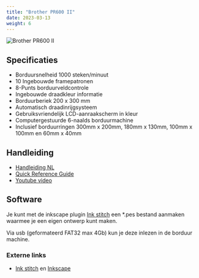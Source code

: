 ```yaml
---
title: "Brother PR600 II"
date: 2023-03-13
weight: 6
---
```


![Brother PR600 II](/images/brother_pr600_II.jpg)


## Specificaties

* Borduursnelheid 1000 steken/minuut
* 10 Ingebouwde framepatronen
* 8-Punts borduurveldcontrole
* Ingebouwde draadkleur informatie
* Borduurberiek 200 x 300 mm
* Automatisch draadinrijgsysteem
* Gebruiksvriendelijk LCD-aanraakscherm in kleur
* Computergestuurde 6-naalds borduurmachine
* Inclusief borduurringen 300mm x 200mm, 180mm x 130mm, 100mm x 100mm en 60mm x 40mm

## Handleiding

* [Handleiding NL](/files/pr600II_nl.pdf)
* [Quick Reference Guide](/files/pr600II_quickref.pdf)
* [Youtube video](https://www.youtube.com/watch?v=DgVaLi25KAs)

## Software

Je kunt met de inkscape plugin [Ink stitch](https://inkstitch.org) een *.pes bestand aanmaken waarmee je een eigen ontwerp kunt maken. 

Via usb (geformateerd FAT32 max 4Gb) kun je deze inlezen in de borduur machine.

### Externe links

* [Ink stitch](https://inkstitch.org) en [Inkscape](http://inkscape.org)